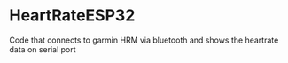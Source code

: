 # HeartRateESP32
Code that connects to garmin HRM via bluetooth and shows the heartrate data on serial port
